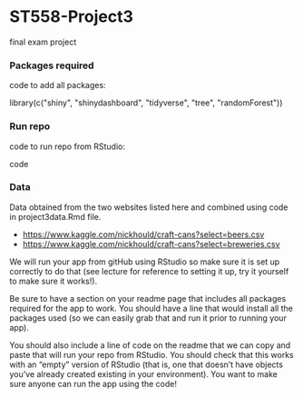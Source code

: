 # ST558-Project3
final exam project

### Packages required

code to add all packages:  

library(c("shiny", "shinydashboard", "tidyverse", "tree", "randomForest"))  

### Run repo

code to run repo from RStudio:  

code  

### Data
Data obtained from the two websites listed here and combined using code in project3data.Rmd file.  
  - <https://www.kaggle.com/nickhould/craft-cans?select=beers.csv>
  - <https://www.kaggle.com/nickhould/craft-cans?select=breweries.csv>

We will run your app from gitHub using RStudio so make sure it is set up correctly to do that (see lecture for reference to setting it up, try it yourself to make sure it works!).  

Be sure to have a section on your readme page that includes all packages required for the app to work. You should have a line that would install all the packages used (so we can easily grab that and run it prior to running your app).  

You should also include a line of code on the readme that we can copy and paste that will run your repo from RStudio. You should check that this works with an “empty” version of RStudio (that is, one that doesn’t have objects you’ve already created existing in your environment). You want to make sure anyone can run the app using the code!